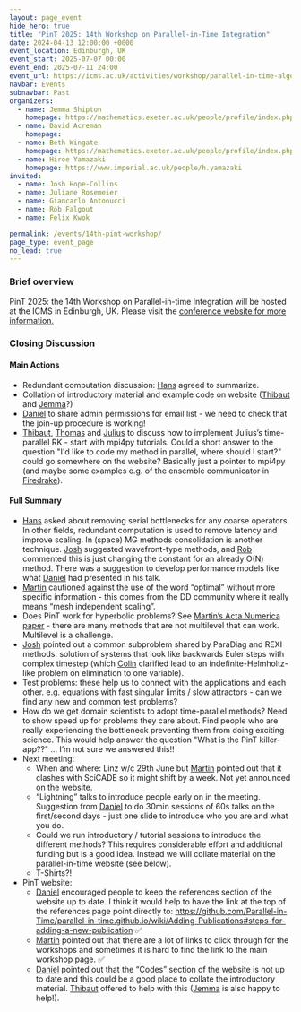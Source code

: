 ```yaml
---
layout: page_event
hide_hero: true
title: "PinT 2025: 14th Workshop on Parallel-in-Time Integration"
date: 2024-04-13 12:00:00 +0000
event_location: Edinburgh, UK
event_start: 2025-07-07 00:00
event_end: 2025-07-11 24:00
event_url: https://icms.ac.uk/activities/workshop/parallel-in-time-algorithms-for-exascale-applications
navbar: Events
subnavbar: Past
organizers:
  - name: Jemma Shipton
    homepage: https://mathematics.exeter.ac.uk/people/profile/index.php?web_id=js1075
  - name: David Acreman
    homepage:
  - name: Beth Wingate
    homepage: https://mathematics.exeter.ac.uk/people/profile/index.php?web_id=bw290
  - name: Hiroe Yamazaki
    homepage: https://www.imperial.ac.uk/people/h.yamazaki
invited:
  - name: Josh Hope-Collins
  - name: Juliane Rosemeier
  - name: Giancarlo Antonucci
  - name: Rob Falgout
  - name: Felix Kwok

permalink: /events/14th-pint-workshop/
page_type: event_page
no_lead: true
---
```


### Brief overview

PinT 2025: the 14th Workshop on Parallel-in-time Integration will be hosted at the ICMS in Edinburgh, UK.
Please visit the [conference website for more information.](https://icms.ac.uk/activities/workshop/parallel-in-time-algorithms-for-exascale-applications/)

### Closing Discussion

#### Main Actions

- Redundant computation discussion: [Hans](https://crd.lbl.gov/divisions/amcr/computational-science-dept/anag/about/staff-and-postdocs/hans-johansen/) agreed to summarize.
- Collation of introductory material and example code on website ([Thibaut](https://github.com/tlunet) and [Jemma](https://github.com/jshipton)?)
- [Daniel](https://github.com/danielru) to share admin permissions for email list - we need to check that the join-up procedure is working!
- [Thibaut](https://github.com/tlunet), [Thomas](https://github.com/brownbaerchen) and [Julius](https://www.linkedin.com/in/juliusosatoehigie) to discuss how to implement Julius’s time-parallel RK - start with mpi4py tutorials. Could a short answer to the question "I'd like to code my method in parallel, where should I start?" could go somewhere on the website? Basically just a pointer to mpi4py (and maybe some examples e.g. of the ensemble communicator in [Firedrake](https://www.firedrakeproject.org/)).

#### Full Summary

- [Hans](https://crd.lbl.gov/divisions/amcr/computational-science-dept/anag/about/staff-and-postdocs/hans-johansen/) asked about removing serial bottlenecks for any coarse operators. In other fields, redundant computation is used to remove latency and improve scaling. In (space) MG methods consolidation is another technique. [Josh](https://github.com/JHopeCollins) suggested wavefront-type methods, and [Rob](https://people.llnl.gov/falgout2) commented this is just changing the constant for an already O(N) method. There was a suggestion to develop performance models like what [Daniel](https://github.com/danielru) had presented in his talk.
- [Martin](https://www.unige.ch/~gander) cautioned against the use of the word “optimal” without more specific information - this comes from the DD community where it really means “mesh independent scaling”.
- Does PinT work for hyperbolic problems? See [Martin’s Acta Numerica paper](https://www.cambridge.org/core/services/aop-cambridge-core/content/view/E580B25A44766E6729A65D7AF05B1198/S0962492924000072a.pdf/time_parallelization_for_hyperbolic_and_parabolic_problems.pdf) - there are many methods that are not multilevel that can work. Multilevel is a challenge.
- [Josh](https://github.com/JHopeCollins) pointed out a common subproblem shared by ParaDiag and REXI methods: solution of systems that look like backwards Euler steps with complex timestep (which [Colin](https://github.com/colinjcotter) clarified lead to an indefinite-Helmholtz-like problem on elimination to one variable).
- Test problems: these help us to connect with the applications and each other. e.g. equations with fast singular limits / slow attractors - can we find any new and common test problems?
- How do we get domain scientists to adopt time-parallel methods? Need to show speed up for problems they care about. Find people who are really experiencing the bottleneck preventing them from doing exciting science. This would help answer the question "What is the PinT killer-app??" ... I’m not sure we answered this!!
- Next meeting:
  - When and where: Linz w/c 29th June but [Martin](https://www.unige.ch/~gander) pointed out that it clashes with SciCADE so it might shift by a week. Not yet announced on the website.
  - “Lightning” talks to introduce people early on in the meeting. Suggestion from [Daniel](https://github.com/danielru) to do 30min sessions of 60s talks on the first/second days - just one slide to introduce who you are and what you do.
  - Could we run introductory / tutorial sessions to introduce the different methods? This requires considerable effort and additional funding but is a good idea. Instead we will collate material on the parallel-in-time website (see below).
  - T-Shirts?!
- PinT website:
  - [Daniel](https://github.com/danielru) encouraged people to keep the references section of the website up to date. I think it would help to have the link at the top of the references page point directly to: https://github.com/Parallel-in-Time/parallel-in-time.github.io/wiki/Adding-Publications#steps-for-adding-a-new-publication ✅
  - [Martin](https://www.unige.ch/~gander) pointed out that there are a lot of links to click through for the workshops and sometimes it is hard to find the link to the main workshop page. ✅
  - [Daniel](https://github.com/danielru) pointed out that the “Codes” section of the website is not up to date and this could be a good place to collate the introductory material. [Thibaut](https://github.com/tlunet) offered to help with this ([Jemma](https://github.com/jshipton) is also happy to help!).
